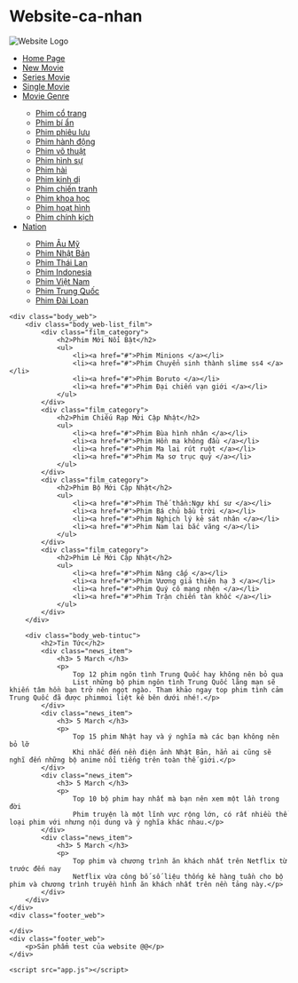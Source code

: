 # Website-ca-nhan
<!DOCTYPE html>
<html lang="en">
<head>
    <meta charset="UTF-8">
    <meta name="viewport" content="width=device-width, initial-scale=1.0">
    <link rel="stylesheet" href="style.css">
    <title>MOVIES Website</title>
</head>
<body>
    <div class="header">
        <div class="header_img">
            <img src="../img/logo.jpg" alt="Website Logo">
        </div>
        <div class="header_menu">
            <ul>
                <li><a href="#">Home Page</a></li>
                <li><a href="#">New Movie</a></li>
                <li><a href="#">Series Movie</a></li>
                <li><a href="#">Single Movie</a></li>
                <li><a href="#">Movie Genre</a></li>
                    <ul class="dropdown">
                        <li><a href="#">Phim cổ trang</a></li>
                        <li><a href="#">Phim bí ẩn</a></li>
                        <li><a href="#">Phim phiêu lưu</a></li>
                        <li><a href="#">Phim hành động</a></li>
                        <li><a href="#">Phim võ thuật</a></li>
                        <li><a href="#">Phim hình sự</a></li>
                        <li><a href="#">Phim hài</a></li>
                        <li><a href="#">Phim kinh dị</a></li>
                        <li><a href="#">Phim chiến tranh</a></li>
                        <li><a href="#">Phim khoa học</a></li>
                        <li><a href="#">Phim hoạt hình</a></li>
                        <li><a href="#">Phim chính kịch</a></li>
                    </ul>
                </li>
                <li><a href="#"> Nation </a></li>
                    <ul class="dropdown">
                        <li><a href="#">Phim Âu Mỹ</a></li>
                        <li><a href="#">Phim Nhật Bản</a></li>
                        <li><a href="#">Phim Thái Lan</a></li>
                        <li><a href="#">Phim Indonesia</a></li>
                        <li><a href="#">Phim Việt Nam</a></li>
                        <li><a href="#">Phim Trung Quốc</a></li>
                        <li><a href="#">Phim Đài Loan</a></li>
                    </ul>
                </li>
            </ul>
        </div>
    </div>

    <div class="body_web">
        <div class="body_web-list_film">
            <div class="film_category">
                <h2>Phim Mới Nổi Bật</h2>
                <ul> 
                    <li><a href="#">Phim Minions </a></li>
                    <li><a href="#">Phim Chuyển sinh thành slime ss4 </a></li>
                    <li><a href="#">Phim Boruto </a></li>
                    <li><a href="#">Phim Đại chiến vạn giới </a></li>
                </ul>
            </div>
            <div class="film_category">
                <h2>Phim Chiếu Rạp Mới Cập Nhật</h2>
                <ul> 
                    <li><a href="#">Phim Bùa hình nhân </a></li>
                    <li><a href="#">Phim Hồn ma không đầu </a></li>
                    <li><a href="#">Phim Ma lai rút ruột </a></li>
                    <li><a href="#">Phim Ma sơ trục quỷ </a></li>
                </ul>
            </div>
            <div class="film_category">
                <h2>Phim Bộ Mới Cập Nhật</h2>
                <ul> 
                    <li><a href="#">Phim Thế thần:Ngự khí sư </a></li>
                    <li><a href="#">Phim Bá chủ bầu trời </a></li>
                    <li><a href="#">Phim Nghịch lý kẻ sát nhân </a></li>
                    <li><a href="#">Phim Nam lai bắc vãng </a></li>
                </ul>
            </div>
            <div class="film_category">
                <h2>Phim Lẻ Mới Cập Nhật</h2>
                <ul> 
                    <li><a href="#">Phim Nâng cấp </a></li>
                    <li><a href="#">Phim Vương giả thiên hạ 3 </a></li>
                    <li><a href="#">Phim Quý cô mạng nhện </a></li>
                    <li><a href="#">Phim Trận chiến tàn khốc </a></li>
                </ul>
            </div>
        </div>

        <div class="body_web-tintuc">
            <h2>Tin Tức</h2>
            <div class="news_item">
                <h3> 5 March </h3>
                <p>
                    Top 12 phim ngôn tình Trung Quốc hay không nên bỏ qua
                    List những bộ phim ngôn tình Trung Quốc lãng mạn sẽ khiến tâm hồn bạn trở nên ngọt ngào. Tham khảo ngay top phim tình cảm Trung Quốc đã được phimmoi liệt kê bên dưới nhé!.</p>
            </div>
            <div class="news_item">
                <h3> 5 March </h3>
                <p>
                    Top 15 phim Nhật hay và ý nghĩa mà các bạn không nên bỏ lỡ
                    Khi nhắc đến nền điện ảnh Nhật Bản, hẳn ai cũng sẽ nghĩ đến những bộ anime nổi tiếng trên toàn thế giới.</p>
            </div>
            <div class="news_item">
                <h3> 5 March </h3>
                <p>
                    Top 10 bộ phim hay nhất mà bạn nên xem một lần trong đời
                    Phim truyện là một lĩnh vực rộng lớn, có rất nhiều thể loại phim với nhưng nội dung và ý nghĩa khác nhau.</p>
            </div>
            <div class="news_item">
                <h3> 5 March </h3>
                <p>
                    Top phim và chương trình ăn khách nhất trên Netflix từ trước đến nay
                    Netflix vừa công bố số liệu thống kê hàng tuần cho bộ phim và chương trình truyền hình ăn khách nhất trên nền tảng này.</p>
            </div>
        </div>
    </div>
    <div class="footer_web">

    </div>
    <div class="footer_web">
        <p>Sản phẩm test của website @@</p>
    </div>

    <script src="app.js"></script>
</body>
</html>
